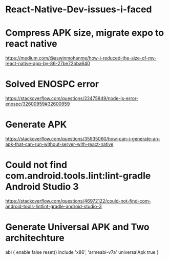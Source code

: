 # React-Native-Dev-issues-i-faced

# Compress APK size, migrate expo to react native

https://medium.com/@aswinmohanme/how-i-reduced-the-size-of-my-react-native-app-by-86-27be72bba640

# Solved ENOSPC error
https://stackoverflow.com/questions/22475849/node-js-error-enospc/32600959#32600959

# Generate APK
https://stackoverflow.com/questions/35935060/how-can-i-generate-an-apk-that-can-run-without-server-with-react-native

# Could not find com.android.tools.lint:lint-gradle Android Studio 3

https://stackoverflow.com/questions/46972122/could-not-find-com-android-tools-lintlint-gradle-android-studio-3

# Generate Universal APK and Two architechture 

 abi {
   enable false
   reset()
   include 'x86', 'armeabi-v7a'
   universalApk true
}
